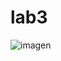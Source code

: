 # lab3

![imagen](https://user-images.githubusercontent.com/116962527/216783031-cf07c727-422d-405f-a7d1-ecfed6932df7.png)
